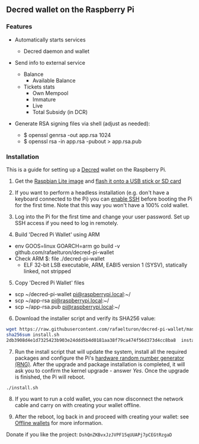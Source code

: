 ## Decred wallet on the Raspberry Pi

### Features
* Automatically starts services
  - Decred daemon and wallet
* Send info to external service
  - Balance
    * Available Balance
  - Tickets stats
    * Own Mempool
    * Immature
    * Live
    * Total Subsidy (in DCR)

* Generate RSA signing files via shell (adjust as needed):
  - $ openssl genrsa -out app.rsa 1024
  - $ openssl rsa -in app.rsa -pubout > app.rsa.pub

### Installation

This is a guide for setting up a [Decred](https://www.decred.org) wallet on the Raspberry Pi.


1. Get the [Raspbian Lite image](https://www.raspberrypi.org/downloads/raspbian/) and [flash it onto a USB stick or SD card](https://www.raspberrypi.org/documentation/installation/installing-images/README.md)


2. If you want to perform a headless installation (e.g. don't have a keyboard connected to the Pi) you can [enable SSH](https://www.raspberrypi.org/documentation/remote-access/ssh/) before booting the Pi for the first time.  Note that this way you won't have a 100% cold wallet.

3. Log into the Pi for the first time and change your user password.  Set up SSH access if you need to log in remotely.

4. Build 'Decred Pi Wallet' using ARM
 - env GOOS=linux GOARCH=arm go build -v github.com/rafaelturon/decred-pi-wallet
 - Check ARM $: file ./decred-pi-wallet
   * ELF 32-bit LSB executable, ARM, EABI5 version 1 (SYSV), statically linked, not stripped 

5. Copy 'Decred Pi Wallet' files
 - scp ~/decred-pi-wallet pi@raspberrypi.local:~/
 - scp ~/app-rsa pi@raspberrypi.local:~/
 - scp ~/app-rsa.pub pi@raspberrypi.local:~/

6. Download the installer script and verify its SHA256 value:

````bash
wget https://raw.githubusercontent.com/rafaelturon/decred-pi-wallet/master/install.sh
sha256sum install.sh
2db3908d4e1d7325423b903e24ddd5b4d0181aa38f79ca474f56d373d4cc8ba8  install.sh

````

7. Run the install script that will update the system, install all the required packages and configure the Pi's [hardware random number generator (RNG)](http://fios.sector16.net/hardware-rng-on-raspberry-pi/).  After the upgrade and package installation is completed, it will ask you to confirm the kernel upgrade - answer *Yes*.  Once the upgrade is finished, the Pi will reboot.

````bash
./install.sh
````

8. If you want to run a cold wallet, you can now disconnect the network cable and carry on with creating your wallet offline.

9. After the reboot, log back in and proceed with creating your wallet: see [Offline wallets](https://github.com/chappjc/dcrwallet/blob/master/docs/offline_wallets.md) for more information.






Donate if you like the project: `DshQnZKBvxJzJVPF15qUUAPj7pCEGtRzgaD`
